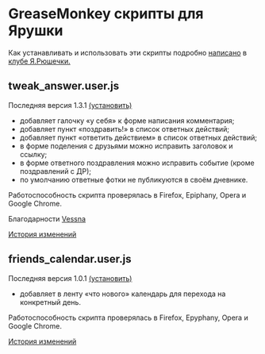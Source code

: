 GreaseMonkey скрипты для Ярушки
===============================

Как устанавливать и использовать эти скрипты подробно [написано](http://clubs.ya.ru/4611686018427409269/replies.xml?item_no=874)
в [клубе Я.Рюшечки.](http://clubs.ya.ru/4611686018427409269/)

tweak_answer.user.js
--------------------

Последняя версия 1.3.1 [(установить)](http://github.com/alexeyten/yaru-tweaks/raw/1.3.1/tweak_answer.user.js)

* добавляет галочку «у себя» к форме написания комментария;
* добавляет пункт «поздравить!» в список ответных действий;
* добавляет пункт «ответить действием» в список ответных действий;
* в форме поделения с друзьями можно исправить заголовок и ссылку;
* в форме ответного поздравления можно исправить событие (кроме поздравлений с ДР);
* по умолчанию ответные фотки не публикуются в своём дневнике.

Работоспособность скрипта проверялась в Firefox, Epiphany, Opera и Google Chrome.

Благодарности [Vessna](http://vessna005.ya.ru/)

[История изменений](http://github.com/alexeyten/yaru-tweaks/raw/master/tweak_answer.changelog)


friends_calendar.user.js
------------------------

Последняя версия 1.0.1 [(установить)](http://github.com/alexeyten/yaru-tweaks/raw/fc1.0.1/friends_calendar.user.js)

* добавляет в ленту «что нового» календарь для перехода на конкретный день.

Работоспособность скрипта проверялась в Firefox, Epyphany, Opera и Google Chrome.

[История изменений](http://github.com/alexeyten/yaru-tweaks/raw/master/friends_calendar.changelog)

